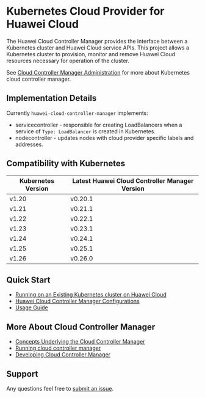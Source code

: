 # Kubernetes Cloud Provider for Huawei Cloud

The Huawei Cloud Controller Manager provides the interface between a Kubernetes cluster and Huawei Cloud service APIs.
This project allows a Kubernetes cluster to provision, monitor and remove Huawei Cloud resources necessary for
operation of the cluster.

See [Cloud Controller Manager Administration](https://kubernetes.io/docs/tasks/administer-cluster/running-cloud-controller/)
for more about Kubernetes cloud controller manager.

## Implementation Details

Currently `huawei-cloud-controller-manager` implements:

* servicecontroller - responsible for creating LoadBalancers when a service of `Type: LoadBalancer` is created in Kubernetes.
* nodecontroller - updates nodes with cloud provider specific labels and addresses.

## Compatibility with Kubernetes

| Kubernetes Version | Latest Huawei Cloud Controller Manager Version |
| ------------------ |------------------------------------------------|
| v1.20              | v0.20.1                                        |
| v1.21              | v0.21.1                                        |
| v1.22              | v0.22.1                                        |
| v1.23              | v0.23.1                                        |
| v1.24              | v0.24.1                                        |
| v1.25              | v0.25.1                                        |
| v1.26              | v0.26.0                                        |

## Quick Start

- [Running on an Existing Kubernetes cluster on Huawei Cloud](/docs/getting-started.md)
- [Huawei Cloud Controller Manager Configurations](/docs/huawei-cloud-controller-manager-configuration.md)
- [Usage Guide](/docs/usage-guide.md)

## More About Cloud Controller Manager

- [Concepts Underlying the Cloud Controller Manager](https://kubernetes.io/docs/concepts/architecture/cloud-controller/)
- [Running cloud controller manager](https://kubernetes.io/docs/tasks/administer-cluster/running-cloud-controller/#running-cloud-controller-manager)
- [Developing Cloud Controller Manager](https://kubernetes.io/docs/tasks/administer-cluster/developing-cloud-controller-manager/)

## Support

Any questions feel free to [submit an issue](https://github.com/kubernetes-sigs/cloud-provider-huaweicloud/issues/new).
